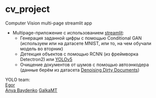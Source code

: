# cv_project
Computer Vision multi-page streamlit app
- Multipage-приложение с использованием [streamlit](streamlit.io):
   - Генерация заданной цифры с помощью Conditional GAN (используем или на датасете MNIST, или то, на чем обучали модель во вторник)
   - Детекция объектов с помощью RCNN (из фреймворка Detectron2) или [YOLOv5](https://github.com/ultralytics/yolov5)<br>
   - Очищение документов от шумов с помощью автоэнкодера (данные берём из датасета [Denoising Dirty Documents](https://www.kaggle.com/c/denoising-dirty-documents/data))

YOLO team: <br>
[Egor](https://github.com/danchenkoEgor)<br>
[Anya Baydenko](https://github.com/sunny-annie)
[GalkaMT](https://github.com/GalkaMT)<br>
